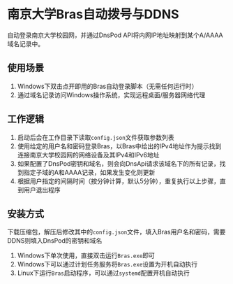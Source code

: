 # 南京大学Bras自动拨号与DDNS

自动登录南京大学校园网，并通过DnsPod API将内网IP地址映射到某个A/AAAA域名记录中。

## 使用场景

1. Windows下双击点开即用的Bras自动登录脚本（无需任何运行时）
2. 通过域名记录访问Windows操作系统，实现远程桌面/服务器网络代理

## 工作逻辑

1. 启动后会在工作目录下读取`config.json`文件获取参数列表
2. 使用给定的用户名和密码登录Bras，以Bras中给出的IPv4地址作为提示找到连接南京大学校园网的网络设备及其IPv4和IPv6地址
3. 如果配置了DnsPod密钥和域名，则会向DnsApi请求该域名下的所有记录，找到指定子域的A和AAAA记录，如果发生变化则更新
4. 根据用户指定的间隔时间（按分钟计算，默认5分钟），重复执行以上步骤，直到用户退出程序

## 安装方式

下载压缩包，解压后修改其中的`config.json`文件，填入Bras用户名和密码，需要DDNS则填入DnsPod的密钥和域名

1. Windows下单次使用，直接双击运行`Bras.exe`即可
2. Windows下可以通过计划任务服务将`Bras.exe`设置为开机自动执行
3. Linux下运行`Bras`启动程序，可以通过`systemd`配置开机自动执行

